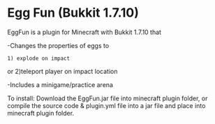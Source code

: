 Egg Fun (Bukkit 1.7.10)
===========================
EggFun is a plugin for Minecraft with Bukkit 1.7.10 that 

  -Changes the properties of eggs to 
  
    1) explode on impact
 or 2)teleport player on impact location

  -Includes a minigame/practice arena

To install: Download the EggFun.jar file into minecraft plugin folder, or compile the source code & plugin.yml file into a jar file and place into minecraft plugin folder.
